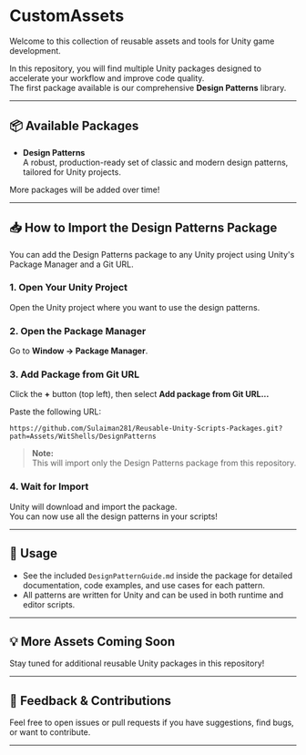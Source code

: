 # CustomAssets

Welcome to this collection of reusable assets and tools for Unity game development.

In this repository, you will find multiple Unity packages designed to accelerate your workflow and improve code quality.  
The first package available is our comprehensive **Design Patterns** library.

---

## 📦 Available Packages

- **Design Patterns**  
  A robust, production-ready set of classic and modern design patterns, tailored for Unity projects.

More packages will be added over time!

---

## 📥 How to Import the Design Patterns Package

You can add the Design Patterns package to any Unity project using Unity's Package Manager and a Git URL.

### 1. Open Your Unity Project

Open the Unity project where you want to use the design patterns.

### 2. Open the Package Manager

Go to **Window → Package Manager**.

### 3. Add Package from Git URL

Click the **+** button (top left), then select **Add package from Git URL...**

Paste the following URL:

```
https://github.com/Sulaiman281/Reusable-Unity-Scripts-Packages.git?path=Assets/WitShells/DesignPatterns
```

> **Note:**  
> This will import only the Design Patterns package from this repository.

### 4. Wait for Import

Unity will download and import the package.  
You can now use all the design patterns in your scripts!

---

## 📝 Usage

- See the included `DesignPatternGuide.md` inside the package for detailed documentation, code examples, and use cases for each pattern.
- All patterns are written for Unity and can be used in both runtime and editor scripts.

---

## 💡 More Assets Coming Soon

Stay tuned for additional reusable Unity packages in this repository!

---

## 📣 Feedback & Contributions

Feel free to open issues or pull requests if you have suggestions, find bugs, or want to contribute.

---
